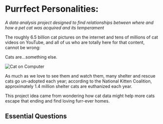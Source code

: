 # Purrfect Personalities: 
*A data analysis project designed to find relationships between where and how a pet cat was acquired and its temperament*

The roughly 6.5 billion cat pictures on the internet and tens of millions of cat videos on YouTube, and all of us who are totally here for that content, cannot be wrong:

Cats are...something else.

![Cat on Computer](cat_computer.gif)

As much as we love to see them and watch them, many shelter and rescue cats go un-adopted each year; according to the National Kitten Coalition, approximately 1.4 million shelter cats are euthanized each year. 

This project idea came from wondering how cat data might help more cats escape that ending and find loving furr-ever homes. 

## Essential Questions

